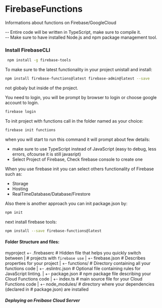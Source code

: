 # FirebaseFunctions
Informations about functions on Firebase/GoogleCloud

-- Entire code will be written in TypeScript, make sure to compile it.<br/>
-- Make sure to have installed Node.js and npm package management tool.<br/>


### Install FirebaseCLI
```sh
 npm install -g firebase-tools
```


To make sure to the latest functionality in your project unistall and install:

```sh
npm install firebase-functions@latest firebase-admin@latest --save
```

not globaly but inside of the project.



You need to login, you will be prompt by browser to login or choose google account
to login.

```sh
firebase login
```

To init project with functions call in the folder named as your choice:

```sh
firebase init functions
```

when you will start to run this command it will prompt about few details:
- make sure to use TypeScript instead of JavaScript (easy to debug, less errors, ofcourse it is still javasript)
- Select Project of Firebase, Check firebase console to create one


When you use firebase init you can select others functionality of Firebase such as:
- Storage
- Hosting
- RealTimeDatabase/Database/Firestore

Also there is another approach you can init package.json by:

```sh
npm init
```

next install firebase tools: 

```sh
npm install --save firebase-functions@latest
```

#### Folder Structure and files:

myproject
 +- .firebaserc    # Hidden file that helps you quickly switch between
 |                 # projects with `firebase use`
 |
 +- firebase.json  # Describes properties for your project
 |
 +- functions/     # Directory containing all your functions code
      |
      +- .eslintrc.json  # Optional file containing rules for JavaScript linting.
      |
      +- package.json  # npm package file describing your Cloud Functions code
      |
      +- index.ts      # main source file for your Cloud Functions code
      |
      +- node_modules/ # directory where your dependencies (declared in
                       # package.json) are installed





##### Deploying on Freibase Cloud Server

